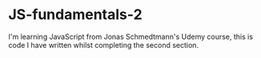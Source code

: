 # JS-fundamentals-2
I'm learning JavaScript from Jonas Schmedtmann's Udemy course, this is code I have written whilst completing the second section.
